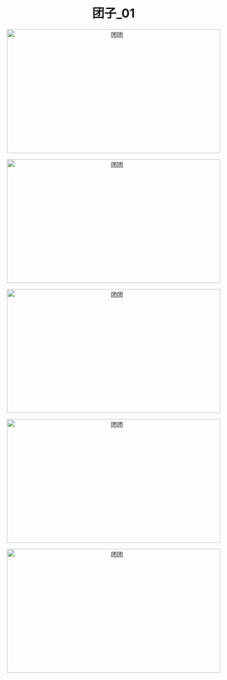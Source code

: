 <h1 align="center">团子_01</h1>

<p align="center"><img width="496" height="288" src=https://linmingdao.github.io/blog/assets/tuanzi/tuanzi_0.jpg alt="团团"></p>

<p align="center"><img width="496" height="288" src=https://linmingdao.github.io/blog/assets/tuanzi/tuanzi_1.jpg alt="团团"></p>

<p align="center"><img width="496" height="288" src=https://linmingdao.github.io/blog/assets/tuanzi/tuanzi_2.jpg alt="团团"></p>

<p align="center"><img width="496" height="288" src=https://linmingdao.github.io/blog/assets/tuanzi/tuanzi_3.jpg alt="团团"></p>

<p align="center"><img width="496" height="288" src=https://linmingdao.github.io/blog/assets/tuanzi/tuanzi_4.jpg alt="团团"></p>
